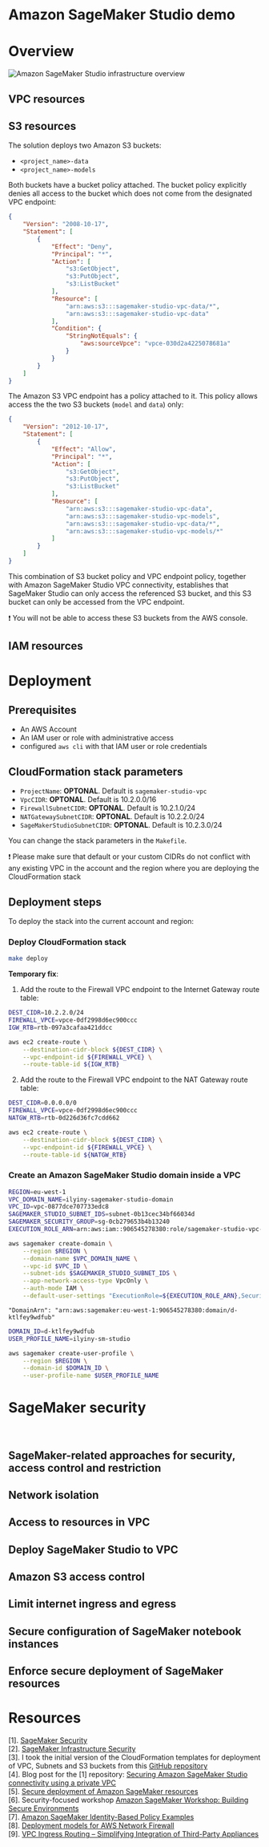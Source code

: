 # Amazon SageMaker Studio demo

# Overview

![Amazon SageMaker Studio infrastructure overview](design/sagemaker-studio-vpc.drawio.svg)

## VPC resources

## S3 resources

The solution deploys two Amazon S3 buckets: 
- `<project_name>-data`  
- `<project_name>-models`

Both buckets have a bucket policy attached. The bucket policy explicitly denies all access to the bucket which does not come from the designated VPC endpoint:
```json
{
    "Version": "2008-10-17",
    "Statement": [
        {
            "Effect": "Deny",
            "Principal": "*",
            "Action": [
                "s3:GetObject",
                "s3:PutObject",
                "s3:ListBucket"
            ],
            "Resource": [
                "arn:aws:s3:::sagemaker-studio-vpc-data/*",
                "arn:aws:s3:::sagemaker-studio-vpc-data"
            ],
            "Condition": {
                "StringNotEquals": {
                    "aws:sourceVpce": "vpce-030d2a4225078681a"
                }
            }
        }
    ]
}
```

The Amazon S3 VPC endpoint has a policy attached to it. This policy allows access the the two S3 buckets (`model` and `data`) only:
```json
{
    "Version": "2012-10-17",
    "Statement": [
        {
            "Effect": "Allow",
            "Principal": "*",
            "Action": [
                "s3:GetObject",
                "s3:PutObject",
                "s3:ListBucket"
            ],
            "Resource": [
                "arn:aws:s3:::sagemaker-studio-vpc-data",
                "arn:aws:s3:::sagemaker-studio-vpc-models",
                "arn:aws:s3:::sagemaker-studio-vpc-data/*",
                "arn:aws:s3:::sagemaker-studio-vpc-models/*"
            ]
        }
    ]
}
```

This combination of S3 bucket policy and VPC endpoint policy, together with Amazon SageMaker Studio VPC connectivity, establishes that SageMaker Studio can only access the referenced S3 bucket, and this S3 bucket can only be accessed from the VPC endpoint.

❗ You will not be able to access these S3 buckets from the AWS console.

## IAM resources


# Deployment

## Prerequisites
- An AWS Account
- An IAM user or role with administrative access
- configured `aws cli` with that IAM user or role credentials

## CloudFormation stack parameters
- `ProjectName`: **OPTONAL**. Default is `sagemaker-studio-vpc`
- `VpcCIDR`: **OPTONAL**. Default is 10.2.0.0/16
- `FirewallSubnetCIDR`: **OPTONAL**. Default is 10.2.1.0/24
- `NATGatewaySubnetCIDR`: **OPTONAL**. Default is 10.2.2.0/24
- `SageMakerStudioSubnetCIDR`: **OPTONAL**. Default is 10.2.3.0/24

You can change the stack parameters in the `Makefile`.

❗ Please make sure that default or your custom CIDRs do not conflict with any existing VPC in the account and the region where you are deploying the CloudFormation stack

## Deployment steps

To deploy the stack into the current account and region:

### Deploy CloudFormation stack
```bash
make deploy
```

**Temporary fix**: 
1. Add the route to the Firewall VPC endpoint to the Internet Gateway route table:
```bash
DEST_CIDR=10.2.2.0/24
FIREWALL_VPCE=vpce-0df2998d6ec900ccc
IGW_RTB=rtb-097a3cafaa421ddcc

aws ec2 create-route \
    --destination-cidr-block ${DEST_CIDR} \
    --vpc-endpoint-id ${FIREWALL_VPCE} \
    --route-table-id ${IGW_RTB}
```

2. Add the route to the Firewall VPC endpoint to the NAT Gateway route table:
```bash
DEST_CIDR=0.0.0.0/0
FIREWALL_VPCE=vpce-0df2998d6ec900ccc
NATGW_RTB=rtb-0d226d36fc7cdd662

aws ec2 create-route \
    --destination-cidr-block ${DEST_CIDR} \
    --vpc-endpoint-id ${FIREWALL_VPCE} \
    --route-table-id ${NATGW_RTB}
```
  
### Create an Amazon SageMaker Studio domain inside a VPC
```bash
REGION=eu-west-1
VPC_DOMAIN_NAME=ilyiny-sagemaker-studio-domain
VPC_ID=vpc-0877dce707733edc8
SAGEMAKER_STUDIO_SUBNET_IDS=subnet-0b13cec34bf66034d
SAGEMAKER_SECURITY_GROUP=sg-0cb279653b4b13240
EXECUTION_ROLE_ARN=arn:aws:iam::906545278380:role/sagemaker-studio-vpc-notebook-role

aws sagemaker create-domain \
    --region $REGION \
    --domain-name $VPC_DOMAIN_NAME \
    --vpc-id $VPC_ID \
    --subnet-ids $SAGEMAKER_STUDIO_SUBNET_IDS \
    --app-network-access-type VpcOnly \
    --auth-mode IAM \
    --default-user-settings "ExecutionRole=${EXECUTION_ROLE_ARN},SecurityGroups=${SAGEMAKER_SECURITY_GROUP}"
```
```
"DomainArn": "arn:aws:sagemaker:eu-west-1:906545278380:domain/d-ktlfey9wdfub"
```
```bash
DOMAIN_ID=d-ktlfey9wdfub 
USER_PROFILE_NAME=ilyiny-sm-studio

aws sagemaker create-user-profile \
    --region $REGION \
    --domain-id $DOMAIN_ID \
    --user-profile-name $USER_PROFILE_NAME
```

# SageMaker security
 
## SageMaker-related approaches for security, access control and restriction

## Network isolation

## Access to resources in VPC

## Deploy SageMaker Studio to VPC

## Amazon S3 access control

## Limit internet ingress and egress

## Secure configuration of SageMaker notebook instances

## Enforce secure deployment of SageMaker resources



# Resources
[1]. [SageMaker Security](https://docs.aws.amazon.com/sagemaker/latest/dg/security.html)  
[2]. [SageMaker Infrastructure Security](https://docs.aws.amazon.com/sagemaker/latest/dg/infrastructure-security.html)  
[3]. I took the initial version of the CloudFormation templates for deployment of VPC, Subnets and S3 buckets from this [GitHub repository](https://github.com/aws-samples/amazon-sagemaker-studio-vpc-blog)  
[4]. Blog post for the [1] repository: [Securing Amazon SageMaker Studio connectivity using a private VPC](https://aws.amazon.com/blogs/machine-learning/securing-amazon-sagemaker-studio-connectivity-using-a-private-vpc/)  
[5]. [Secure deployment of Amazon SageMaker resources](https://aws.amazon.com/blogs/security/secure-deployment-of-amazon-sagemaker-resources/)  
[6]. Security-focused workshop [Amazon SageMaker Workshop: Building Secure Environments](https://sagemaker-workshop.com/security_for_sysops.html)  
[7]. [Amazon SageMaker Identity-Based Policy Examples](https://docs.aws.amazon.com/sagemaker/latest/dg/security_iam_id-based-policy-examples.html)  
[8]. [Deployment models for AWS Network Firewall](https://aws.amazon.com/blogs/networking-and-content-delivery/deployment-models-for-aws-network-firewall/)  
[9]. [VPC Ingress Routing – Simplifying Integration of Third-Party Appliances](https://aws.amazon.com/blogs/aws/new-vpc-ingress-routing-simplifying-integration-of-third-party-appliances/)  